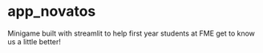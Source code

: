 # app_novatos
Minigame built with streamlit to help first year students at FME get to know us a little better!
